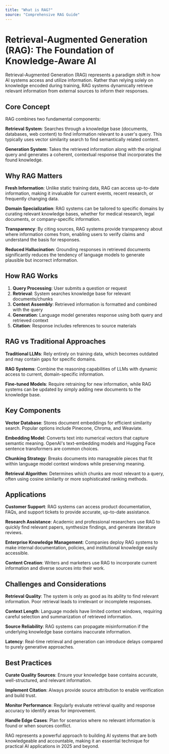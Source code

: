 ```yaml
---
title: "What is RAG?"
source: "Comprehensive RAG Guide"
---
```


# Retrieval-Augmented Generation (RAG): The Foundation of Knowledge-Aware AI

Retrieval-Augmented Generation (RAG) represents a paradigm shift in how AI systems access and utilize information. Rather than relying solely on knowledge encoded during training, RAG systems dynamically retrieve relevant information from external sources to inform their responses.

## Core Concept

RAG combines two fundamental components:

**Retrieval System**: Searches through a knowledge base (documents, databases, web content) to find information relevant to a user's query. This typically uses vector similarity search to find semantically related content.

**Generation System**: Takes the retrieved information along with the original query and generates a coherent, contextual response that incorporates the found knowledge.

## Why RAG Matters

**Fresh Information**: Unlike static training data, RAG can access up-to-date information, making it invaluable for current events, recent research, or frequently changing data.

**Domain Specialization**: RAG systems can be tailored to specific domains by curating relevant knowledge bases, whether for medical research, legal documents, or company-specific information.

**Transparency**: By citing sources, RAG systems provide transparency about where information comes from, enabling users to verify claims and understand the basis for responses.

**Reduced Hallucination**: Grounding responses in retrieved documents significantly reduces the tendency of language models to generate plausible but incorrect information.

## How RAG Works

1. **Query Processing**: User submits a question or request
2. **Retrieval**: System searches knowledge base for relevant documents/chunks
3. **Context Assembly**: Retrieved information is formatted and combined with the query
4. **Generation**: Language model generates response using both query and retrieved context
5. **Citation**: Response includes references to source materials

## RAG vs Traditional Approaches

**Traditional LLMs**: Rely entirely on training data, which becomes outdated and may contain gaps for specific domains.

**RAG Systems**: Combine the reasoning capabilities of LLMs with dynamic access to current, domain-specific information.

**Fine-tuned Models**: Require retraining for new information, while RAG systems can be updated by simply adding new documents to the knowledge base.

## Key Components

**Vector Database**: Stores document embeddings for efficient similarity search. Popular options include Pinecone, Chroma, and Weaviate.

**Embedding Model**: Converts text into numerical vectors that capture semantic meaning. OpenAI's text-embedding models and Hugging Face sentence transformers are common choices.

**Chunking Strategy**: Breaks documents into manageable pieces that fit within language model context windows while preserving meaning.

**Retrieval Algorithm**: Determines which chunks are most relevant to a query, often using cosine similarity or more sophisticated ranking methods.

## Applications

**Customer Support**: RAG systems can access product documentation, FAQs, and support tickets to provide accurate, up-to-date assistance.

**Research Assistance**: Academic and professional researchers use RAG to quickly find relevant papers, synthesize findings, and generate literature reviews.

**Enterprise Knowledge Management**: Companies deploy RAG systems to make internal documentation, policies, and institutional knowledge easily accessible.

**Content Creation**: Writers and marketers use RAG to incorporate current information and diverse sources into their work.

## Challenges and Considerations

**Retrieval Quality**: The system is only as good as its ability to find relevant information. Poor retrieval leads to irrelevant or incomplete responses.

**Context Length**: Language models have limited context windows, requiring careful selection and summarization of retrieved information.

**Source Reliability**: RAG systems can propagate misinformation if the underlying knowledge base contains inaccurate information.

**Latency**: Real-time retrieval and generation can introduce delays compared to purely generative approaches.

## Best Practices

**Curate Quality Sources**: Ensure your knowledge base contains accurate, well-structured, and relevant information.

**Implement Citation**: Always provide source attribution to enable verification and build trust.

**Monitor Performance**: Regularly evaluate retrieval quality and response accuracy to identify areas for improvement.

**Handle Edge Cases**: Plan for scenarios where no relevant information is found or when sources conflict.

RAG represents a powerful approach to building AI systems that are both knowledgeable and accountable, making it an essential technique for practical AI applications in 2025 and beyond.